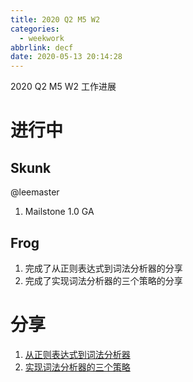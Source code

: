 ```yaml
---
title: 2020 Q2 M5 W2
categories:
  - weekwork
abbrlink: decf
date: 2020-05-13 20:14:28
---
```


2020 Q2 M5 W2 工作进展

<!--more-->

# 进行中

## Skunk 

@leemaster

1. Mailstone 1.0 GA


## Frog

1. 完成了从正则表达式到词法分析器的分享
2. 完成了实现词法分析器的三个策略的分享


# 分享

1. [从正则表达式到词法分析器](google文档连接)
2. [实现词法分析器的三个策略]()
